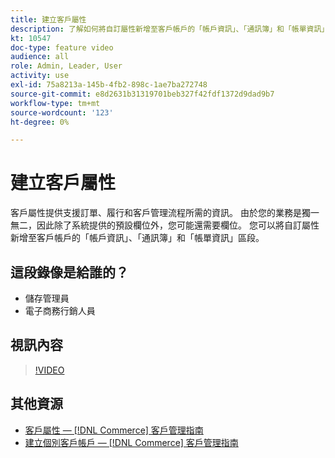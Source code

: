 ```yaml
---
title: 建立客戶屬性
description: 了解如何將自訂屬性新增至客戶帳戶的「帳戶資訊」、「通訊簿」和「帳單資訊」區段。
kt: 10547
doc-type: feature video
audience: all
role: Admin, Leader, User
activity: use
exl-id: 75a8213a-145b-4fb2-898c-1ae7ba272748
source-git-commit: e8d2631b31319701beb327f42fdf1372d9dad9b7
workflow-type: tm+mt
source-wordcount: '123'
ht-degree: 0%

---
```


# 建立客戶屬性

客戶屬性提供支援訂單、履行和客戶管理流程所需的資訊。 由於您的業務是獨一無二，因此除了系統提供的預設欄位外，您可能還需要欄位。 您可以將自訂屬性新增至客戶帳戶的「帳戶資訊」、「通訊簿」和「帳單資訊」區段。

## 這段錄像是給誰的？

- 儲存管理員
- 電子商務行銷人員

## 視訊內容

>[!VIDEO](https://video.tv.adobe.com/v/343661?quality=12&learn=on)

## 其他資源

- [客戶屬性 —  [!DNL Commerce] 客戶管理指南](https://experienceleague.adobe.com/docs/commerce-admin/customers/customer-accounts/attributes/attribute-properties.html)
- [建立個別客戶帳戶 —  [!DNL Commerce] 客戶管理指南](https://experienceleague.adobe.com/docs/commerce-admin/customers/customer-accounts/account-create.html)
